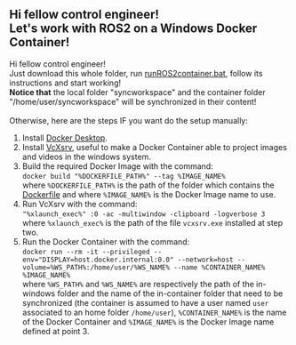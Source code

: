 ## Hi fellow control engineer! <br>Let's work with ROS2 on a Windows Docker Container!

Hi fellow control engineer!<br>
Just download this whole folder, run [runROS2container.bat][L1], follow its instructions and start working!<br>
**Notice that** the local folder "syncworkspace" and the container folder "/home/user/syncworkspace" will be synchronized in their content!<br>
<br>
Otherwise, here are the steps IF you want do the setup manually:
1. Install [Docker Desktop][L2].
2. Install [VcXsrv][L3], useful to make a Docker Container able to project images and videos in the windows system.
3. Build the required Docker Image with the command:<br>
   ```docker build "%DOCKERFILE_PATH%" --tag %IMAGE_NAME%```<br>
   where ```%DOCKERFILE_PATH%``` is the path of the folder which contains the [Dockerfile][L4] and where ```%IMAGE_NAME%``` is the Docker Image name to use.
4. Run VcXsrv with the command:<br>
   ```"%xlaunch_exec%" :0 -ac -multiwindow -clipboard -logverbose 3```<br>
   where ```%xlaunch_exec%``` is the path of the file ```vcxsrv.exe``` installed at step two.
5. Run the Docker Container with the command:<br>
   ```docker run --rm -it --privileged --env="DISPLAY=host.docker.internal:0.0" --network=host --volume=%WS_PATH%:/home/user/%WS_NAME% --name %CONTAINER_NAME% %IMAGE_NAME%```<br>
   where ```%WS_PATH%``` and ```%WS_NAME%``` are respectively the path of the in-windows folder and the name of the in-container folder that need to be synchronized (the container is assumed to have a user named ```user``` associated to an home folder ```/home/user```), ```%CONTAINER_NAME%``` is the name of the Docker Container and ```%IMAGE_NAME%``` is the Docker Image name defined at point 3.

[L1]: https://github.com/VincenzoLomba/DistributedAutonomousSystems/blob/master/dockerworkspace/runROS2container.bat
[L2]: https://www.docker.com/products/docker-desktop
[L3]: https://vcxsrv.com/
[L4]: https://github.com/VincenzoLomba/DistributedAutonomousSystems/blob/master/dockerworkspace/setup/imageBuilding/Dockerfile

